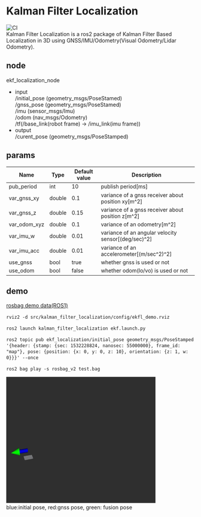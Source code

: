 # Kalman Filter Localization  
![CI](https://github.com/rsasaki0109/kalman_filter_localization/workflows/CI/badge.svg)  
Kalman Filter Localization  is a ros2 package of Kalman Filter Based Localization in 3D using GNSS/IMU/Odometry(Visual Odometry/Lidar Odometry).

## node
ekf_localization_node
- input  
/initial_pose (geometry_msgs/PoseStamed)   
/gnss_pose  (geometry_msgs/PoseStamed)   
/imu  (sensor_msgs/Imu)  
/odom (nav_msgs/Odometry)  
/tf(/base_link(robot frame) → /imu_link(imu frame))  
- output  
/curent_pose (geometry_msgs/PoseStamped)

## params

|Name|Type|Default value|Description|
|---|---|---|---|
|pub_period|int|10|publish period[ms]|
|var_gnss_xy|double|0.1|variance of a gnss receiver about position xy[m^2]|
|var_gnss_z|double|0.15|variance of a gnss receiver about position z[m^2]|
|var_odom_xyz|double|0.1|variance of an odometry[m^2]|
|var_imu_w|double|0.01|variance of an angular velocity sensor[(deg/sec)^2]|
|var_imu_acc|double|0.01|variance of an accelerometer[(m/sec^2)^2]|
|use_gnss|bool|true|whether gnss is used or not |
|use_odom|bool|false|whether odom(lo/vo) is used or not |

## demo

[rosbag demo data(ROS1)](https://drive.google.com/file/d/1CYuip5dApvcF-xrB2f5s8pdBu7MGCDxP/view)

```
rviz2 -d src/kalman_filter_localization/config/ekfl_demo.rviz
```

```
ros2 launch kalman_filter_localization ekf.launch.py
```

```
ros2 topic pub ekf_localization/initial_pose geometry_msgs/PoseStamped '{header: {stamp: {sec: 1532228824, nanosec: 55000000}, frame_id: "map"}, pose: {position: {x: 0, y: 0, z: 10}, orientation: {z: 1, w: 0}}}' --once
```

```
ros2 bag play -s rosbag_v2 test.bag
```


![demo](./images/demo_ekfl.gif)    
blue:initial pose, red:gnss pose, green: fusion pose

